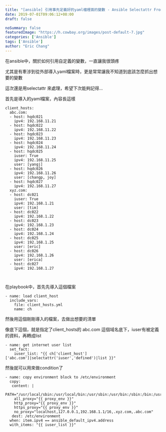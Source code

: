 ```yaml
---
title: "[ansible] 引用事先定義好的yaml檔裡面的變數 - Ansible Selectattr From List in Dictionary file"
date: 2019-07-01T09:06:12+08:00
draft: false

noSummary: false
featuredImage: "https://h.cowbay.org/images/post-default-7.jpg"
categories: ['Ansible']
tags: ['Ansible']
author: "Eric Chang"
---
```


在ansible中，關於如何引用自定義的變數，一直讓我很頭疼

尤其是有牽涉到從外部導入yaml檔案時，更是常常讓我不知道到底該怎麼抓出想要的變數

這次還是用selectattr 來處理，希望下次能夠記得...

<!--more-->

首先是導入的yaml檔案，內容長這樣


```
client_hosts:
  abc.com:
  - host: hqdc021
    ipv4: 192.168.11.21
  - host: hqdc022
    ipv4: 192.168.11.22
  - host: hqdc023
    ipv4: 192.168.11.23
  - host: hqdc024
    ipv4: 192.168.11.24
  - host: hqdc025
    iuser: True
    ipv4: 192.168.11.25
    user: [yangj]
  - host: hqdc026
    ipv4: 192.168.11.26
    user: [changp, joy]
  - host: hqdc027
    ipv4: 192.168.11.27
  xyz.com:
  - host: dc021
    iuser: True
    ipv4: 192.168.1.21
	user: [tim]
  - host: dc022
    ipv4: 192.168.1.22
  - host: dc023
    ipv4: 192.168.1.23
  - host: dc024
    ipv4: 192.168.1.24
  - host: dc025
    ipv4: 192.168.1.25
    user: [eric]
  - host: dc026
    ipv4: 192.168.1.26
    user: [erica]
  - host: dc027
    ipv4: 192.168.1.27



```
在playbook中，首先先導入這個檔案
```
- name: load client_host
  include_vars:
    file: client_hosts.yml
    name: ch
```

然後用這個剛剛導入的檔案，去做出想要的清單

像底下這個，就是指定了client_hosts的 abc.com 這個域名底下，iuser有被定義的資料，再轉成list

```
- name: get internet user list
  set_fact:
    iuser_list: "{{ ch['client_host']['abc.com']|selectattr('iuser','defined')|list }}"
```

然後就可以用來做condition了

```
- name: copy environment block to /etc/environment
  copy:
   content: |
    PATH="/usr/local/sbin:/usr/local/bin:/usr/sbin:/usr/bin:/sbin:/bin:/usr/games:/usr/local/games"
    all_proxy="{{ proxy_env }}"
    http_proxy="{{ proxy_env }}"
    https_proxy="{{ proxy_env }}"
    no_proxy="localhost,127.0.0.1,192.168.1.1/16,.xyz.com,.abc.com"
   dest: /etc/environment
  when: item.ipv4 == ansible_default_ipv4.address
  with_items: "{{ iuser_list }}"
```

